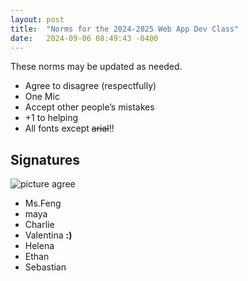 ```yaml
---
layout: post
title:  "Norms for the 2024-2025 Web App Dev Class"
date:   2024-09-06 08:49:43 -0400
---
```


These norms may be updated as needed.

- Agree to disagree (respectfully)
- One Mic
- Accept other people’s mistakes
- +1 to helping
- All fonts except ~~arial~~!!

## Signatures

![picture agree](https://www.memesmonkey.com/images/memesmonkey/fd/fd96a62848df4b976625b39a9689f528.jpeg)

- Ms.Feng
- maya
- Charlie
- Valentina **:)**
- Helena
- Ethan
- Sebastian
